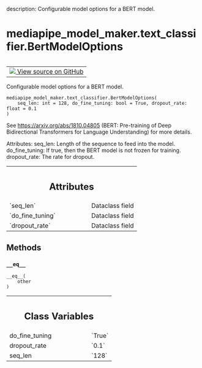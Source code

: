 description: Configurable model options for a BERT model.

<div itemscope itemtype="http://developers.google.com/ReferenceObject">
<meta itemprop="name" content="mediapipe_model_maker.text_classifier.BertModelOptions" />
<meta itemprop="path" content="Stable" />
<meta itemprop="property" content="__eq__"/>
<meta itemprop="property" content="__init__"/>
<meta itemprop="property" content="do_fine_tuning"/>
<meta itemprop="property" content="dropout_rate"/>
<meta itemprop="property" content="seq_len"/>
</div>

# mediapipe_model_maker.text_classifier.BertModelOptions

<!-- Insert buttons and diff -->

<table class="tfo-notebook-buttons tfo-api nocontent" align="left">
<td>
  <a target="_blank" href="https://github.com/google/mediapipe/tree/master/mediapipe/model_maker/python/text/core/bert_model_options.py#L19-L33">
    <img src="https://www.tensorflow.org/images/GitHub-Mark-32px.png" />
    View source on GitHub
  </a>
</td>
</table>



Configurable model options for a BERT model.

<pre class="devsite-click-to-copy prettyprint lang-py tfo-signature-link">
<code>mediapipe_model_maker.text_classifier.BertModelOptions(
    seq_len: int = 128, do_fine_tuning: bool = True, dropout_rate: float = 0.1
)
</code></pre>



<!-- Placeholder for "Used in" -->

See https://arxiv.org/abs/1810.04805 (BERT: Pre-training of Deep Bidirectional
Transformers for Language Understanding) for more details.

  Attributes:
    seq_len: Length of the sequence to feed into the model.
    do_fine_tuning: If true, then the BERT model is not frozen for training.
    dropout_rate: The rate for dropout.



<!-- Tabular view -->
 <table class="responsive fixed orange">
<colgroup><col width="214px"><col></colgroup>
<tr><th colspan="2"><h2 class="add-link">Attributes</h2></th></tr>

<tr>
<td>
`seq_len`<a id="seq_len"></a>
</td>
<td>
Dataclass field
</td>
</tr><tr>
<td>
`do_fine_tuning`<a id="do_fine_tuning"></a>
</td>
<td>
Dataclass field
</td>
</tr><tr>
<td>
`dropout_rate`<a id="dropout_rate"></a>
</td>
<td>
Dataclass field
</td>
</tr>
</table>



## Methods

<h3 id="__eq__"><code>__eq__</code></h3>

<pre class="devsite-click-to-copy prettyprint lang-py tfo-signature-link">
<code>__eq__(
    other
)
</code></pre>








<!-- Tabular view -->
 <table class="responsive fixed orange">
<colgroup><col width="214px"><col></colgroup>
<tr><th colspan="2"><h2 class="add-link">Class Variables</h2></th></tr>

<tr>
<td>
do_fine_tuning<a id="do_fine_tuning"></a>
</td>
<td>
`True`
</td>
</tr><tr>
<td>
dropout_rate<a id="dropout_rate"></a>
</td>
<td>
`0.1`
</td>
</tr><tr>
<td>
seq_len<a id="seq_len"></a>
</td>
<td>
`128`
</td>
</tr>
</table>

